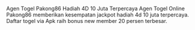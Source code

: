 Agen Togel Pakong86 Hadiah 4D 10 Juta Terpercaya
Agen Togel Online Pakong86 memberikan kesempatan jackpot hadiah 4d 10 juta terpercaya. Daftar togel via Apk raih bonus new member 20 persen terbesar.
